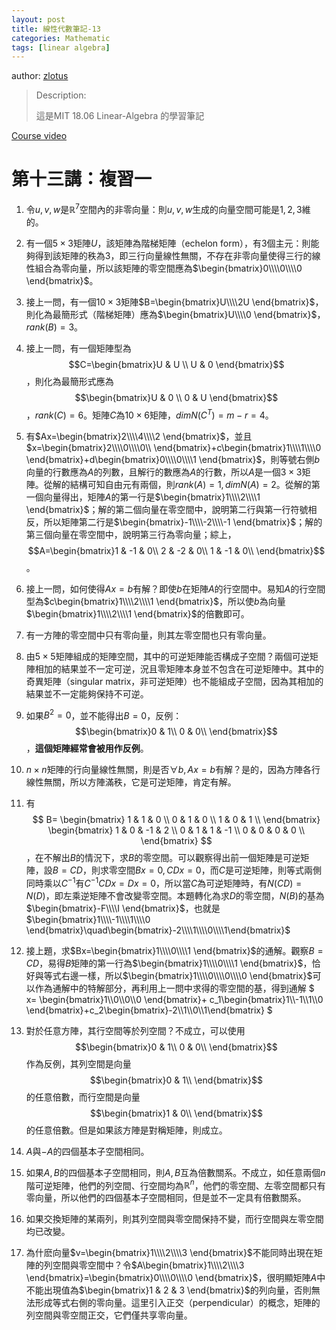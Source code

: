 ```yaml
---
layout: post
title: 線性代數筆記-13
categories: Mathematic
tags: [linear algebra]
---
```


author: [zlotus](https://github.com/zlotus/notes-linear-algebra)

> Description:
>
> 這是MIT 18.06 Linear-Algebra 的學習筆記	

[Course video](https://www.youtube.com/watch?v=QVKj3LADCnA&list=PLE7DDD91010BC51F8&index=14&ab_channel=MITOpenCourseWare)

<!-- more -->

# 第十三講：複習一

1. 令$u, v, w$是$\mathbb{R}^7$空間內的非零向量：則$u, v, w$生成的向量空間可能是$1, 2, 3$維的。

2. 有一個$5 \times 3$矩陣$U$，該矩陣為階梯矩陣（echelon form），有$3$個主元：則能夠得到該矩陣的秩為$3$，即三行向量線性無關，不存在非零向量使得三行的線性組合為零向量，所以該矩陣的零空間應為$\begin{bmatrix}0\\\\0\\\\0 \end{bmatrix}$。

3. 接上一問，有一個$10 \times 3$矩陣$B=\begin{bmatrix}U\\\\2U \end{bmatrix}$，則化為最簡形式（階梯矩陣）應為$\begin{bmatrix}U\\\\0 \end{bmatrix}$，$rank(B)=3$。

4. 接上一問，有一個矩陣型為$$C=\begin{bmatrix}U & U \\ U & 0 \end{bmatrix}$$，則化為最簡形式應為$$\begin{bmatrix}U & 0 \\ 0 & U \end{bmatrix}$$，$rank(C)=6$。矩陣$C$為$10 \times 6$矩陣，$dim N(C^T)=m-r=4$。

5. 有$Ax=\begin{bmatrix}2\\\\4\\\\2 \end{bmatrix}$，並且$x=\begin{bmatrix}2\\\\0\\\\0\\ \end{bmatrix}+c\begin{bmatrix}1\\\\1\\\\0 \end{bmatrix}+d\begin{bmatrix}0\\\\0\\\\1 \end{bmatrix}$，則等號右側$b$向量的行數應為$A$的列數，且解行的數應為$A$的行數，所以$A$是一個$3 \times 3$矩陣。從解的結構可知自由元有兩個，則$rank(A)=1, dim N(A)=2$。從解的第一個向量得出，矩陣$A$的第一行是$\begin{bmatrix}1\\\\2\\\\1 \end{bmatrix}$；解的第二個向量在零空間中，說明第二行與第一行符號相反，所以矩陣第二行是$\begin{bmatrix}-1\\\\-2\\\\-1 \end{bmatrix}$；解的第三個向量在零空間中，說明第三行為零向量；綜上，$$A=\begin{bmatrix}1 & -1 & 0\\ 2 & -2 & 0\\ 1 & -1 & 0\\ \end{bmatrix}$$。

6. 接上一問，如何使得$Ax=b$有解？即使$b$在矩陣$A$的行空間中。易知$A$的行空間型為$c\begin{bmatrix}1\\\\2\\\\1 \end{bmatrix}$，所以使$b$為向量$\begin{bmatrix}1\\\\2\\\\1 \end{bmatrix}$的倍數即可。

7. 有一方陣的零空間中只有零向量，則其左零空間也只有零向量。

8. 由$5 \times 5$矩陣組成的矩陣空間，其中的可逆矩陣能否構成子空間？兩個可逆矩陣相加的結果並不一定可逆，況且零矩陣本身並不包含在可逆矩陣中。其中的奇異矩陣（singular matrix，非可逆矩陣）也不能組成子空間，因為其相加的結果並不一定能夠保持不可逆。

9. 如果$B^2=0$，並不能得出$B=0$，反例：$$\begin{bmatrix}0 & 1\\ 0 & 0\\ \end{bmatrix}$$，**這個矩陣經常會被用作反例**。

10. $n \times n$矩陣的行向量線性無關，則是否$\forall b, Ax=b$有解？是的，因為方陣各行線性無關，所以方陣滿秩，它是可逆矩陣，肯定有解。

11. 有
$$
B=
\begin{bmatrix}
1 & 1 & 0 \\
0 & 1 & 0 \\
1 & 0 & 1 \\
\end{bmatrix}
\begin{bmatrix}
1 & 0 & -1 & 2 \\
0 & 1 & 1 & -1 \\
0 & 0 & 0 & 0 \\
\end{bmatrix}
$$，在不解出$B$的情況下，求$B$的零空間。可以觀察得出前一個矩陣是可逆矩陣，設$B=CD$，則求零空間$Bx=0, CDx=0$，而$C$是可逆矩陣，則等式兩側同時乘以$C^{-1}$有$C^{-1}CDx=Dx=0$，所以當$C$為可逆矩陣時，有$N(CD)=N(D)$，即左乘逆矩陣不會改變零空間。本題轉化為求$D$的零空間，$N(B)$的基為
$\begin{bmatrix}-F\\\\I \end{bmatrix}$，也就是$\begin{bmatrix}1\\\\-1\\\\1\\\\0 \end{bmatrix}\quad\begin{bmatrix}-2\\\\1\\\\0\\\\1\end{bmatrix}$

12. 接上題，求$Bx=\begin{bmatrix}1\\\\0\\\\1 \end{bmatrix}$的通解。觀察$B=CD$，易得$B$矩陣的第一行為$\begin{bmatrix}1\\\\0\\\\1 \end{bmatrix}$，恰好與等式右邊一樣，所以$\begin{bmatrix}1\\\\0\\\\0\\\\0 \end{bmatrix}$可以作為通解中的特解部分，再利用上一問中求得的零空間的基，得到通解
$
x=
\begin{bmatrix}1\\\\0\\\\0\\\\0 \end{bmatrix}+
c_1\begin{bmatrix}1\\\\-1\\\\1\\\\0 \end{bmatrix}+c_2\begin{bmatrix}-2\\\\1\\\\0\\\\1\end{bmatrix}
$

13. 對於任意方陣，其行空間等於列空間？不成立，可以使用$$\begin{bmatrix}0 & 1\\ 0 & 0\\ \end{bmatrix}$$作為反例，其列空間是向量$$\begin{bmatrix}0 & 1\\ \end{bmatrix}$$的任意倍數，而行空間是向量$$\begin{bmatrix}1 & 0\\ \end{bmatrix}$$的任意倍數。但是如果該方陣是對稱矩陣，則成立。

14. $A$與$-A$的四個基本子空間相同。

15. 如果$A, B$的四個基本子空間相同，則$A, B$互為倍數關系。不成立，如任意兩個$n$階可逆矩陣，他們的列空間、行空間均為$\mathbb{R}^n$，他們的零空間、左零空間都只有零向量，所以他們的四個基本子空間相同，但是並不一定具有倍數關系。

16. 如果交換矩陣的某兩列，則其列空間與零空間保持不變，而行空間與左零空間均已改變。

17. 為什麽向量$v=\begin{bmatrix}1\\\\2\\\\3 \end{bmatrix}$不能同時出現在矩陣的列空間與零空間中？令$A\begin{bmatrix}1\\\\2\\\\3 \end{bmatrix}=\begin{bmatrix}0\\\\0\\\\0 \end{bmatrix}$，很明顯矩陣$A$中不能出現值為$\begin{bmatrix}1 & 2 & 3 \end{bmatrix}$的列向量，否則無法形成等式右側的零向量。這里引入正交（perpendicular）的概念，矩陣的列空間與零空間正交，它們僅共享零向量。

